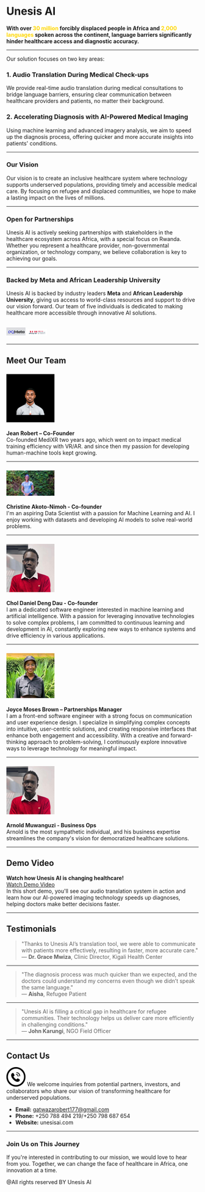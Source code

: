 

# Unesis AI

**With over <span style="color:gold;">30 million</span> forcibly displaced people in Africa and <span style="color:gold;">2,000 languages</span> spoken across the continent, language barriers significantly hinder healthcare access and diagnostic accuracy.**

---

Our solution focuses on two key areas:

### 1. Audio Translation During Medical Check-ups  

We provide real-time audio translation during medical consultations to bridge language barriers, ensuring clear communication between healthcare providers and patients, no matter their background.

### 2. Accelerating Diagnosis with AI-Powered Medical Imaging  

Using machine learning and advanced imagery analysis, we aim to speed up the diagnosis process, offering quicker and more accurate insights into patients' conditions.

---

### Our Vision  
Our vision is to create an inclusive healthcare system where technology supports underserved populations, providing timely and accessible medical care. By focusing on refugee and displaced communities, we hope to make a lasting impact on the lives of millions.

---


### Open for Partnerships  
Unesis AI is actively seeking partnerships with stakeholders in the healthcare ecosystem across Africa, with a special focus on Rwanda. Whether you represent a healthcare provider, non-governmental organization, or technology company, we believe collaboration is key to achieving our goals.

---

### Backed by Meta and African Leadership University  
Unesis AI is backed by industry leaders **Meta** and **African Leadership University**, giving us access to world-class resources and support to drive our vision forward. Our team of five individuals is dedicated to making healthcare more accessible through innovative AI solutions.

## <img src="/meta logo.webp" alt="Meta Logo" width="10%" height="10%" /> <img src="/AluLogoForAdmissions.png" alt="ALU Logo" width="10%" height="10%" /> 
---

## Meet Our Team

### <img src="/Gatwaza's professional picture.png" alt="Chol" width="25%" height="25%" />  
**Jean Robert – Co-Founder**  
Co-founded MediXR two years ago, which went on to impact medical training efficiency with VR/AR. and since then my passion for developing human-machine tools kept growing.

---

### <img src="/Christine.jpg" alt="Chol" width="25%" height="25%" />  
**Christine Akoto-Nimoh - Co-founder**  
I'm an aspiring Data Scientist with a passion for Machine Learning and AI. I enjoy working with datasets and developing AI models to solve real-world problems.

---

### <img src="/Chol.JPG" alt="Chol" width="25%" height="25%" />  
**Chol Daniel Deng Dau - Co-founder**  
I am a dedicated software engineer interested in machine learning and artificial intelligence. With a passion for leveraging innovative technologies to solve complex problems, I am committed to continuous learning and development in AI, constantly exploring new ways to enhance systems and drive efficiency in various applications.

---

### <img src="/Joyce.jpg" alt="Chol" width="25%" height="25%" /> 
**Joyce Moses Brown – Partnerships Manager**  
I am a front-end software engineer with a strong focus on communication and user experience design. I specialize in simplifying complex concepts into intuitive, user-centric solutions, and creating responsive interfaces that enhance both engagement and accessibility. With a creative and forward-thinking approach to problem-solving, I continuously explore innovative ways to leverage technology for meaningful impact.

---

### <img src="/Chol.JPG" alt="Chol" width="25%" height="25%" />  
**Arnold Muwanguzi - Business Ops**  
Arnold is the most sympathetic individual, and his business expertise streamlines the company's vision for democratized healthcare solutions.

---

## Demo Video  

**Watch how Unesis AI is changing healthcare!**  
[Watch Demo Video](/demo_video.mp4)  
In this short demo, you'll see our audio translation system in action and learn how our AI-powered imaging technology speeds up diagnoses, helping doctors make better decisions faster.

---

## Testimonials

> "Thanks to Unesis AI’s translation tool, we were able to communicate with patients more effectively, resulting in faster, more accurate care."  
— **Dr. Grace Mwiza**, Clinic Director, Kigali Health Center

---

> "The diagnosis process was much quicker than we expected, and the doctors could understand my concerns even though we didn’t speak the same language."  
— **Aisha**, Refugee Patient

---

> "Unesis AI is filling a critical gap in healthcare for refugee communities. Their technology helps us deliver care more efficiently in challenging conditions."  
— **John Karungi**, NGO Field Officer

---

## Contact Us  
<img src="/Contact icon.png" alt="Contact Icon" width="10%" height="10%" />  
We welcome inquiries from potential partners, investors, and collaborators who share our vision of transforming healthcare for underserved populations.

- **Email:** gatwazarobert177@gmail.com
- **Phone:** +250 788 494 219/+250 798 687 654
- **Website:** unesisai.com

---

### Join Us on This Journey  
If you're interested in contributing to our mission, we would love to hear from you. Together, we can change the face of healthcare in Africa, one innovation at a time.

@All rights reserved BY Unesis AI
